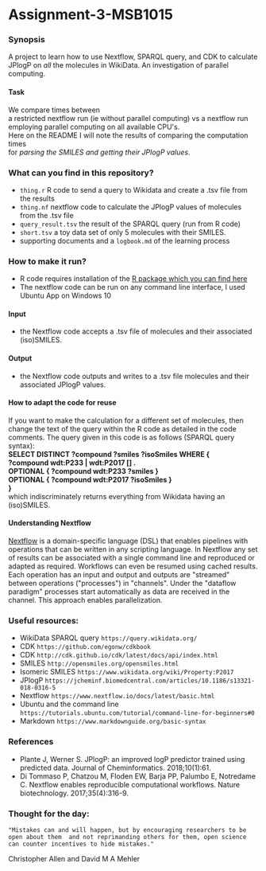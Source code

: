 # Assignment-3-MSB1015
### Synopsis
A project to learn how to use Nextflow, SPARQL query, and CDK to calculate JPlogP on *all* the molecules in WikiData.
An investigation of parallel computing.  
#### Task
We compare times between   
a restricted nextflow run (ie without parallel computing) vs a nextflow run employing parallel computing on all available CPU's.  
Here on the README I will note the results of comparing the computation times   
for *parsing the SMILES and getting their JPlogP values*.

### What can you find in this repository?
- `thing.r` R code to send a query to Wikidata and create a .tsv file from the results
- `thing.nf` nextflow code to calculate the JPlogP values of molecules from the .tsv file 
- `query_result.tsv` the result of the SPARQL query (run from R code) 
- `short.tsv` a toy data set of only 5 molecules with their SMILES.
- supporting documents and a `logbook.md` of the learning process 

### How to make it run?

- R code requires installation of the [R package which you can find here](https://github.com/bearloga/WikidataQueryServiceR)
- The nextflow code can be run on any command line interface, I used Ubuntu App on Windows 10  

#### Input

- the Nextflow code accepts a .tsv file of molecules and their associated (iso)SMILES.  

#### Output

- the Nextflow code outputs and writes to a .tsv file molecules and their associated JPlogP values.  

#### How to adapt the code for reuse

If you want to make the calculation for a different set of molecules, then 
change the text of the query within the R code as detailed in the code comments.
The query given in this code is as follows (SPARQL query syntax):  
**SELECT DISTINCT ?compound ?smiles ?isoSmiles WHERE {  
  ?compound wdt:P233 | wdt:P2017 [] .  
  OPTIONAL { ?compound wdt:P233 ?smiles }  
  OPTIONAL { ?compound wdt:P2017 ?isoSmiles }  
  }**  
  which indiscriminately returns everything from Wikidata having an (iso)SMILES. 
  
#### Understanding Nextflow

[Nextflow](https://www.nature.com/articles/nbt.3820) is a domain-specific language (DSL) that enables pipelines 
with operations that can be written in any scripting language.
In Nextflow any set of results can be associated with a single command line 
and reproduced or adapted as required. Workflows can even be resumed using cached results.
Each operation has an input and output and outputs are "streamed" between operations ("processes") in "channels".
Under the "dataflow paradigm" processes start automatically as data are received in the channel.
This approach enables parallelization.
              
### Useful resources:
- WikiData SPARQL query `https://query.wikidata.org/`
- CDK `https://github.com/egonw/cdkbook`
- CDK `http://cdk.github.io/cdk/latest/docs/api/index.html`
- SMILES `http://opensmiles.org/opensmiles.html`
- Isomeric SMILES `https://www.wikidata.org/wiki/Property:P2017`
- JPlogP `https://jcheminf.biomedcentral.com/articles/10.1186/s13321-018-0316-5`
- Nextflow `https://www.nextflow.io/docs/latest/basic.html`
- Ubuntu and the command line `https://tutorials.ubuntu.com/tutorial/command-line-for-beginners#0`
- Markdown `https://www.markdownguide.org/basic-syntax`

### References
- Plante J, Werner S. JPlogP: an improved logP predictor trained using predicted data. Journal of Cheminformatics. 2018;10(1):61.
- Di Tommaso P, Chatzou M, Floden EW, Barja PP, Palumbo E, Notredame C. Nextflow enables reproducible computational workflows. Nature biotechnology. 2017;35(4):316-9.

### Thought for the day:
`"Mistakes can and will happen, but by encouraging researchers to be open about them 
and not reprimanding others for them, open science can counter incentives to hide mistakes." `
              
Christopher Allen and David M A Mehler
